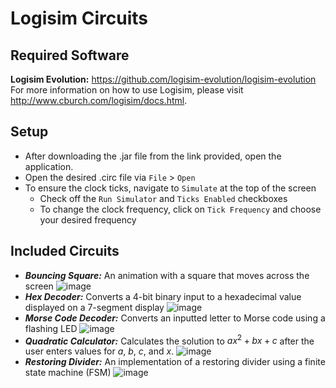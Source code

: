 # Logisim Circuits

## Required Software
**Logisim Evolution:** https://github.com/logisim-evolution/logisim-evolution  
For more information on how to use Logisim, please visit http://www.cburch.com/logisim/docs.html.

## Setup
- After downloading the .jar file from the link provided, open the application.
- Open the desired .circ file via `File` > `Open`
- To ensure the clock ticks, navigate to `Simulate` at the top of the screen
    - Check off the `Run Simulator` and `Ticks Enabled` checkboxes
    - To change the clock frequency, click on `Tick Frequency` and choose your desired frequency

## Included Circuits
- _**Bouncing Square:**_ An animation with a square that moves across the screen
    ![image](https://user-images.githubusercontent.com/69637288/130248611-3cb8d8a3-bf19-48a7-a4d0-e8bf6ffc7ed6.png)
- _**Hex Decoder:**_ Converts a 4-bit binary input to a hexadecimal value displayed on a 7-segment display
    ![image](https://user-images.githubusercontent.com/69637288/130247613-591c1483-3528-40a9-88c3-943f3fd6a638.png)
- _**Morse Code Decoder:**_ Converts an inputted letter to Morse code using a flashing LED
    ![image](https://user-images.githubusercontent.com/69637288/130247867-15d15da4-0428-4bb6-b682-c40b13ab9c2e.png)
- _**Quadratic Calculator:**_ Calculates the solution to $ax^2+bx+c$ after the user enters values for $a$, $b$, $c$, and $x$.
    ![image](https://user-images.githubusercontent.com/69637288/130248001-d0bb768a-07ca-477c-80b1-3623f9d2c3ed.png)
- _**Restoring Divider:**_ An implementation of a restoring divider using a finite state machine (FSM)
    ![image](https://user-images.githubusercontent.com/69637288/130248133-9f525a5c-7a39-4537-bc29-e6901e866bf0.png)
